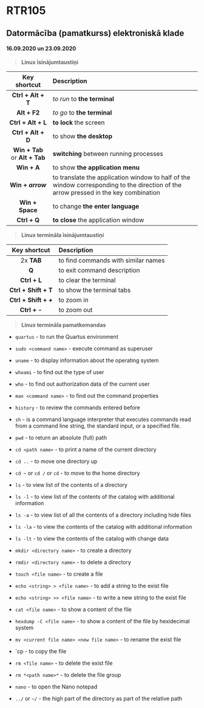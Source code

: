 # RTR105
## Datormācība (pamatkurss) elektroniskā klade

#### 16.09.2020 un 23.09.2020

> **Linux īsinājumtaustiņi**

| Key shortcut | Description |
| :---: | :--- |
| **Ctrl + Alt + T** | *to run* to **the terminal** |
| **Alt + F2** | *to go* to **the terminal** |
| **Ctrl + Alt + L** | **to lock** the screen |
| **Ctrl + Alt + D** | to show **the desktop** |
| **Win + Tab** or **Alt + Tab** | **switching** between running processes |
| **Win + A** | to show **the application menu** |
| **Win + _arrow_** | to translate the application window to half of the window corresponding to the direction of the arrow pressed in the key combination |
| **Win + Space** | to change **the enter language** |
| **Ctrl + Q** | **to close** the application window |

> **Linux termināla īsinājumtaustiņi**

| Key shortcut | Description |
| :---: | :--- |
| 2x **TAB** | to find commands with similar names |
| **Q** | to exit command description |
| **Ctrl + L** | to clear the terminal |
| **Ctrl + Shift + T** | to show the terminal tabs |
| **Ctrl + Shift + _+_** | to zoom in |
| **Ctrl + _-_** | to zoom out |

> **Linux termināla pamatkomandas**

- `quartus`   - to run the Quartus environment
- `sudo <command name>`     - execute command as superuser
- `uname`     - to display information about the operating system
- `whoami`    - to find out the type of user
- `who`       - to find out authorization data of the current user
- `man <command name>` - to find out the command properties
- `history`   - to review the commands entered before
- `sh`        - is a command language interpreter that executes commands read from a command line string, the standard input, or a specified file.
- `pwd`       - to return an absolute (full) path
- `cd <path name>`   - to print a name of the current directory
- `cd ..`     - to move one directory up
- `cd ~` or `cd /` or `cd`      - to move to the home directory
- `ls`        - to view list of the contents of a directory
- `ls -l`     - to view list of the contents of the catalog with additional information
- `ls -a`     - to view list of all the contents of a directory including hide files
- `ls -la`    - to view the contents of the catalog with additional information
- `ls -lt`    - to view the contents of the catalog with change data
- `mkdir <directory name>`     - to create a directory
- `rmdir <directory name>`     - to delete a directory
- `touch <file name>`          - to create a file
- `echo <string> > <file name>`     - to add a string to the exist file
- `echo <string> >> <file name>`     - to write a new string to the exist file
- `cat <file name>`   - to show a content of the file
- `hexdump -C <file name>`   - to show a content of the file by hexidecimal system
- `mv <current file name> <new file name>` - to rename the exist file
- `cp <current file directory> <new file directory> - to copy the file
- `rm <file name>`  - to delete the exist file
- `rm *<path name>*` - to delete the file group
- `nano`  - to open the Nano notepad

- `../` or `~/` - the high part of the directory as part of the relative path
